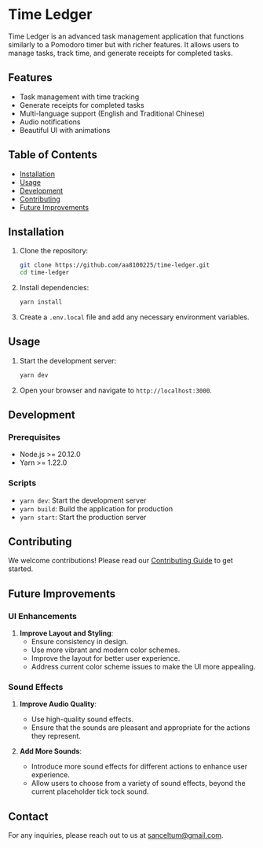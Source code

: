 # Time Ledger

Time Ledger is an advanced task management application that functions similarly to a Pomodoro timer but with richer features. It allows users to manage tasks, track time, and generate receipts for completed tasks.

## Features

- Task management with time tracking
- Generate receipts for completed tasks
- Multi-language support (English and Traditional Chinese)
- Audio notifications
- Beautiful UI with animations

## Table of Contents

- [Installation](#installation)
- [Usage](#usage)
- [Development](#development)
- [Contributing](#contributing)
- [Future Improvements](#improvements)

## Installation

1. Clone the repository:

   ```bash
   git clone https://github.com/aa8100225/time-ledger.git
   cd time-ledger
   ```

2. Install dependencies:

   ```bash
   yarn install
   ```

3. Create a `.env.local` file and add any necessary environment variables.

## Usage

1. Start the development server:

   ```bash
   yarn dev
   ```

2. Open your browser and navigate to `http://localhost:3000`.

## Development

### Prerequisites

- Node.js >= 20.12.0
- Yarn >= 1.22.0

### Scripts

- `yarn dev`: Start the development server
- `yarn build`: Build the application for production
- `yarn start`: Start the production server

## Contributing

We welcome contributions! Please read our [Contributing Guide](CONTRIBUTING.md) to get started.

## Future Improvements

### UI Enhancements

1. **Improve Layout and Styling**:
   - Ensure consistency in design.
   - Use more vibrant and modern color schemes.
   - Improve the layout for better user experience.
   - Address current color scheme issues to make the UI more appealing.

### Sound Effects

1. **Improve Audio Quality**:

   - Use high-quality sound effects.
   - Ensure that the sounds are pleasant and appropriate for the actions they represent.

2. **Add More Sounds**:
   - Introduce more sound effects for different actions to enhance user experience.
   - Allow users to choose from a variety of sound effects, beyond the current placeholder tick tock sound.

## Contact

For any inquiries, please reach out to us at [sanceltum@gmail.com](mailto:sanceltum@gmail.com).
